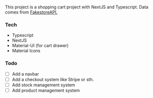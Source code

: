 This project is a shopping cart project with NextJS and Typescript. Data comes from [FakestoreAPI.](https://fakestoreapi.com/products)

### Tech

- Typescript
- NextJS
- Material-UI (for cart drawer)
- Material Icons

### Todo

- [ ] Add a navbar
- [ ] Add a checkout system like Stripe or sth.
- [ ] Add stock management system
- [ ] Add product management system
